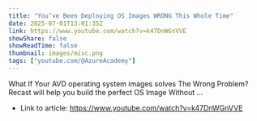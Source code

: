 ```yaml
---
title: "You’ve Been Deploying OS Images WRONG This Whole Time"
date: 2025-07-01T13:01:35Z
link: https://www.youtube.com/watch?v=k47DnWGnVVE
showShare: false
showReadTime: false
thumbnail: images/misc.png
tags: ["youtube.com/@AzureAcademy"]
---
```

What If Your AVD operating system images solves The Wrong Problem? Recast will help you build the perfect OS Image Without ...

- Link to article: https://www.youtube.com/watch?v=k47DnWGnVVE